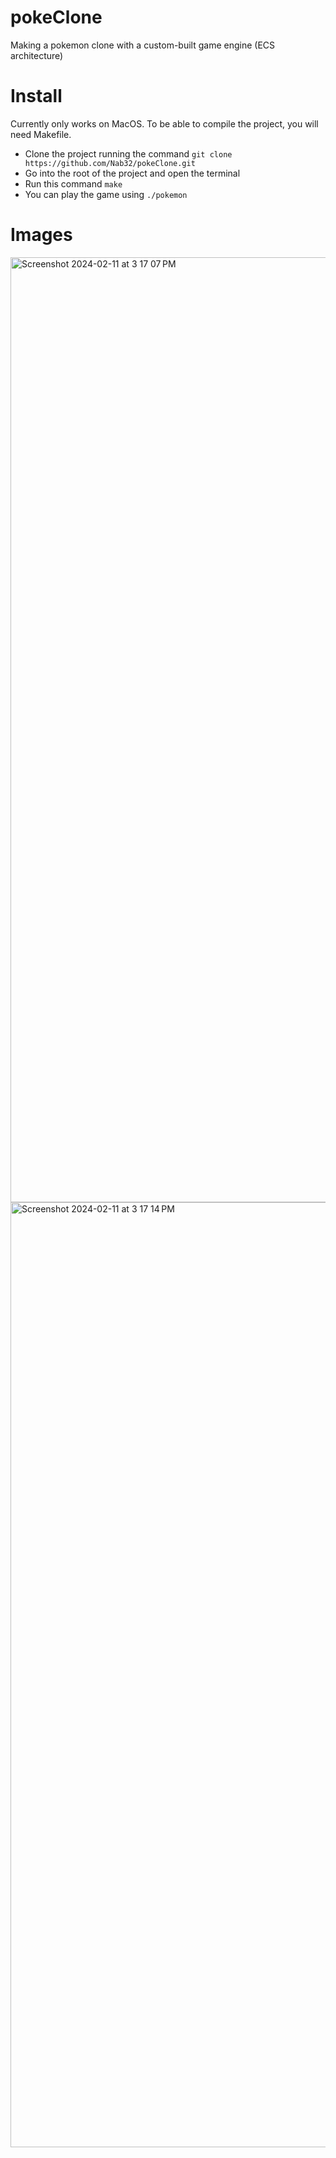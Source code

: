 # pokeClone
Making a pokemon clone with a custom-built game engine (ECS architecture)
# Install
Currently only works on MacOS. To be able to compile the project, you will need Makefile.
* Clone the project running the command `git clone https://github.com/Nab32/pokeClone.git`
* Go into the root of the project and open the terminal
* Run this command `make`
* You can play the game using `./pokemon`

# Images
<img width="1512" alt="Screenshot 2024-02-11 at 3 17 07 PM" src="https://github.com/Nab32/pokeClone/assets/90017423/839d4d5f-3527-4d05-8361-c1400f1f5e63">

<img width="1512" alt="Screenshot 2024-02-11 at 3 17 14 PM" src="https://github.com/Nab32/pokeClone/assets/90017423/daf44ad1-42b2-4052-9f28-6e831b9ee79d">
